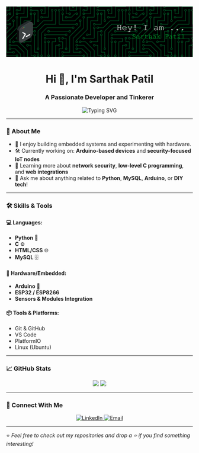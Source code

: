 ![Header](./github-header-banner.png)
<h1 align="center">Hi 👋, I'm Sarthak Patil</h1>
<h3 align="center">A Passionate Developer and Tinkerer</h3>

<p align="center">
  <img src="https://readme-typing-svg.herokuapp.com?font=Fira+Code&size=22&pause=1000&center=true&vCenter=true&width=435&lines=I+build+cool+things+with+code;Lover+of+tech+and+DIY+hardware;Always+learning+new+skills" alt="Typing SVG" />
</p>

---

### 🚀 About Me

- 🧠 I enjoy building embedded systems and experimenting with hardware.
- 🛠️ Currently working on: **Arduino-based devices** and **security-focused IoT nodes**
- 🌱 Learning more about **network security**, **low-level C programming**, and **web integrations**
- 💬 Ask me about anything related to **Python**, **MySQL**, **Arduino**, or **DIY tech**!

---

### 🛠️ Skills & Tools

#### 💻 Languages:
- **Python** 🐍
- **C** ⚙️
- **HTML/CSS** 🌐
- **MySQL** 🗄️

#### 🔧 Hardware/Embedded:
- **Arduino** 🔌
- **ESP32 / ESP8266**
- **Sensors & Modules Integration**

#### 📦 Tools & Platforms:
- Git & GitHub
- VS Code
- PlatformIO
- Linux (Ubuntu)

---

### 📈 GitHub Stats

<p align="center">
  <img src="https://github-readme-stats.vercel.app/api?username=SarthakHackss&show_icons=true&theme=github_dark" height="160"/>
  <img src="https://github-readme-stats.vercel.app/api/top-langs/?username=SarthakHackss&layout=compact&theme=github_dark" height="160"/>
</p>

---

### 🔗 Connect With Me

<p align="center">
  <a href="https://www.linkedin.com/in/sarthakpatil19/" target="_blank">
    <img src="https://img.shields.io/badge/LinkedIn-blue?logo=linkedin&style=for-the-badge" alt="LinkedIn" />
  </a>
  <a href="mailto:sarthak1963@gmail.com">
    <img src="https://img.shields.io/badge/Email-D14836?logo=gmail&style=for-the-badge&logoColor=white" alt="Email" />
  </a>
</p>

---

⭐️ *Feel free to check out my repositories and drop a ⭐️ if you find something interesting!*
